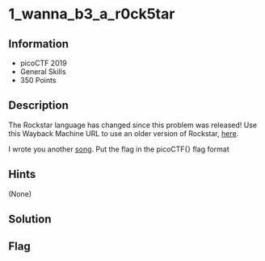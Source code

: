# 1_wanna_b3_a_r0ck5tar

## Information

- picoCTF 2019
- General Skills
- 350 Points

## Description

The Rockstar language has changed since this problem was released! Use this Wayback Machine URL to use an older version of Rockstar, [here](https://web.archive.org/web/20190522020843/https://codewithrockstar.com/online).

I wrote you another [song](https://jupiter.challenges.picoctf.org/static/96904d361d61fada5bd2d13536706f9a/lyrics.txt). Put the flag in the picoCTF{} flag format

## Hints

(None)

## Solution

## Flag
